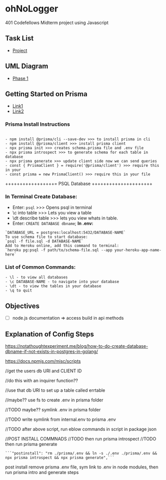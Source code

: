 # ohNoLogger

401 Codefellows Midterm project using Javascript

## Task List

- [Project](https://github.com/401-midterm-DaveeRyanBenJon/ohNoLogger/projects/1)

## UML Diagram

- [Phase 1](./assets/phaseuml.md)

## Getting Started on Prisma

- [Link1](https://www.prisma.io/docs/getting-started/setup-prisma/start-from-scratch-sql-typescript-postgres)
- [Link2](https://www.youtube.com/watch?v=0RhtQgIs-TE)

### Prisma Install Instructions

```

- npm install @prisma/cli --save-dev >>> to install prisma in cli
- npm install @prisma/client >>> install prisma client
- npx prisma init >>> creates schema.prisma file and .env file
- npx prisma introspect >>> to generate schema for each table in database
- npx prisma generate >>> update client side now we can send queries
- const { PrismaClient } = require('@prisma/client') >>> require this in your
- const prisma = new PrismaClient() >>> require this in your file
```

+++++++++++++++++= PSQL Database +++++++++++++++++++++

### In Terminal Create Database:

- Enter: `psql` >>> Opens psql in terminal
- \c into table >>> Lets you view a table
- \dt describe table >>> lets you view whats in table.
- Enter: `CREATE DATABASE dbname`;
  **In .env:**

```
`DATABASE_URL = postgres:localhost:5432/DATABASE-NAME`
To use schema file to start database:
`psql -f file.sql -d DATABASE-NAME`
Add to Heroku online, add this command to terminal:
`heroku pg:psql -f path/to/schema-file.sql --app your-heroku-app-name-here`
```

### List of Common Commands:

```
- \l - to view all databases
- \c DATABASE-NAME - to navigate into your database
- \dt - to view the tables in your database
- \q to quit
```

## Objectives

- [ ] node.js documentation => access build in api methods


## Explanation of Config Steps

https://notathoughtexperiment.me/blog/how-to-do-create-database-dbname-if-not-exists-in-postgres-in-golang/

https://docs.npmjs.com/misc/scripts

//get the users db URI and CLIENT ID

//do this with an inquirer function??

//use that db URI to set up a table called errtable

//maybe?? use fs to create .env in prisma folder

//TODO maybe?? symlink .env in prisma folder


//TODO write symlink from internal.env to prisma .env

//TODO after above script, run eblow commands in script in package json

//POST INSTALL COMMNADS
//TODO then run prisma introspect
//TODO then run prisma generate

    ```"postinstall": "rm ./prisma/.env && ln -s ./.env ./prisma/.env && npx prisma introspect && npx prisma generate",```

post install remove prisma .env file, sym link to .env in node modules, then run prisma intro and generate steps
